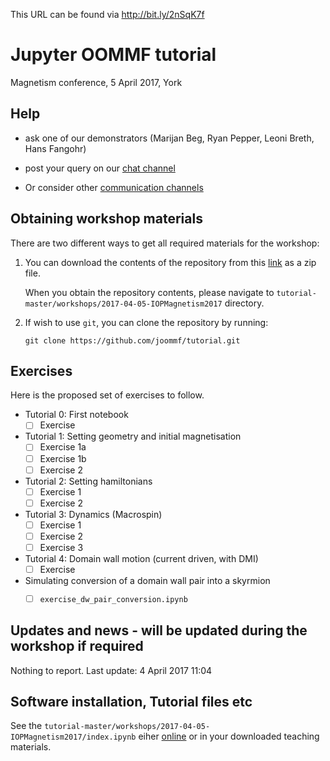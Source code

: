 This URL can be found via http://bit.ly/2nSqK7f

# Jupyter OOMMF tutorial 
Magnetism conference, 5 April 2017, York

## Help

- ask one of our demonstrators (Marijan Beg, Ryan Pepper, Leoni Breth, Hans Fangohr)

- post your query on our [chat channel](https://gitter.im/joommf/support)

- Or consider other [communication channels](http://joommf.github.io/contact.html)

## Obtaining workshop materials

There are two different ways to get all required materials for the workshop:

1. You can download the contents of the repository from this [link](https://github.com/joommf/tutorial/archive/master.zip) as a zip file.

   When you obtain the repository contents, please navigate to `tutorial-master/workshops/2017-04-05-IOPMagnetism2017` directory.


2. If wish to use `git`, you can clone the repository by running:
   ```
   git clone https://github.com/joommf/tutorial.git
   ```

## Exercises

Here is the proposed set of exercises to follow.

- Tutorial 0: First notebook
  - [ ] Exercise 
- Tutorial 1: Setting geometry and initial magnetisation
  - [ ] Exercise 1a
  - [ ] Exercise 1b
  - [ ] Exercise 2
- Tutorial 2: Setting hamiltonians
  - [ ] Exercise 1
  - [ ] Exercise 2
- Tutorial 3: Dynamics (Macrospin)
  - [ ] Exercise 1
  - [ ] Exercise 2
  - [ ] Exercise 3
- Tutorial 4: Domain wall motion (current driven, with DMI)
  - [ ] Exercise
- Simulating conversion of a domain wall pair into a skyrmion
  - [ ] `exercise_dw_pair_conversion.ipynb`


## Updates and news - will be updated during the workshop if required
Nothing to report.
Last update: 4 April 2017 11:04


## Software installation, Tutorial files etc

See the `tutorial-master/workshops/2017-04-05-IOPMagnetism2017/index.ipynb` eiher
[online](https://github.com/joommf/tutorial/blob/master/workshops/2017-04-05-IOPMagnetism2017/index.ipynb) or
in your downloaded teaching materials.
